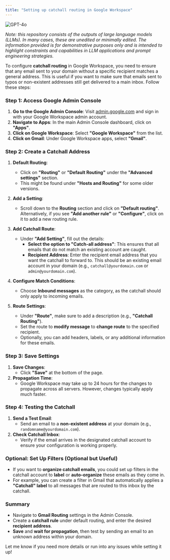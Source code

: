 ```yaml
---
title: "Setting up catchall routing in Google Workspace"
---
```

![GPT-4o](https://img.shields.io/badge/GPT--4o-3333FF?style=for-the-badge&logo=openai&logoColor=white)



*Note: this repository consists of the outputs of large language models (LLMs). In many cases, these are unedited or minimally edited. The information provided is for demonstrative purposes only and is intended to highlight constraints and capabilities in LLM applications and prompt engineering strategies.*


To configure **catchall routing** in Google Workspace, you need to ensure that any email sent to your domain without a specific recipient matches a general address. This is useful if you want to make sure that emails sent to typos or non-existent addresses still get delivered to a main inbox. Follow these steps:

### Step 1: Access Google Admin Console
1. **Go to the Google Admin Console**: Visit [admin.google.com](https://admin.google.com) and sign in with your Google Workspace admin account.
2. **Navigate to Apps**: In the main Admin Console dashboard, click on **"Apps"**.
3. **Click on Google Workspace**: Select **"Google Workspace"** from the list.
4. **Click on Gmail**: Under Google Workspace apps, select **"Gmail"**.

### Step 2: Create a Catchall Address
1. **Default Routing**:
   - Click on **"Routing"** or **"Default Routing"** under the **"Advanced settings"** section.
   - This might be found under **"Hosts and Routing"** for some older versions.

2. **Add a Setting**:
   - Scroll down to the **Routing** section and click on **"Default routing"**. Alternatively, if you see **"Add another rule"** or **"Configure"**, click on it to add a new routing rule.

3. **Add Catchall Route**:
   - Under **"Add Setting"**, fill out the details:
     - **Select the option to "Catch-all address"**: This ensures that all emails that do not match an existing account are caught.
     - **Recipient Address**: Enter the recipient email address that you want the catchall to forward to. This should be an existing email account in your domain (e.g., `catchall@yourdomain.com` or `admin@yourdomain.com`).

4. **Configure Match Conditions**:
   - Choose **Inbound messages** as the category, as the catchall should only apply to incoming emails.

5. **Route Settings**:
   - Under **"Route"**, make sure to add a description (e.g., **"Catchall Routing"**).
   - Set the route to **modify message** to **change route** to the specified recipient.
   - Optionally, you can add headers, labels, or any additional information for these emails.

### Step 3: Save Settings
1. **Save Changes**:
   - Click **"Save"** at the bottom of the page.
2. **Propagation Time**:
   - Google Workspace may take up to 24 hours for the changes to propagate across all servers. However, changes typically apply much faster.

### Step 4: Testing the Catchall
1. **Send a Test Email**:
   - Send an email to a **non-existent address** at your domain (e.g., `randomname@yourdomain.com`).
2. **Check Catchall Inbox**:
   - Verify if the email arrives in the designated catchall account to ensure your configuration is working properly.

### Optional: Set Up Filters (Optional but Useful)
- If you want to **organize catchall emails**, you could set up filters in the catchall account to **label** or **auto-organize** these emails as they come in.
- For example, you can create a filter in Gmail that automatically applies a **"Catchall" label** to all messages that are routed to this inbox by the catchall.

### Summary
- Navigate to **Gmail Routing** settings in the Admin Console.
- Create a **catchall rule** under default routing, and enter the desired **recipient address**.
- **Save** and **wait for propagation**, then test by sending an email to an unknown address within your domain.

Let me know if you need more details or run into any issues while setting it up!